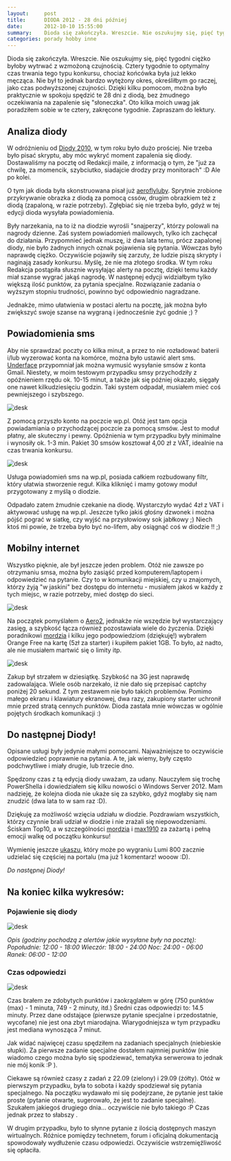 ```yaml
---
layout:     post
title:      DIODA 2012 - 28 dni później
date:       2012-10-10 15:55:00
summary:    Dioda się zakończyła. Wreszcie. Nie oszukujmy się, pięć tygodni ciężko byłoby wytrwać z wzmożoną czujnością. Cztery tygodnie to optymalny czas trwania tego typu konkursu, chociaż końcówka była już lekko męcząca. Nie był to jednak bardzo wytężony okres, określiłbym go raczej, jako czas podwyższonej c...
categories: porady hobby inne
---
```




Dioda się zakończyła. Wreszcie. Nie oszukujmy się, pięć tygodni ciężko byłoby wytrwać z wzmożoną czujnością. Cztery tygodnie to optymalny czas trwania tego typu konkursu, chociaż końcówka była już lekko męcząca. Nie był to jednak bardzo wytężony okres, określiłbym go raczej, jako czas podwyższonej czujności. Dzięki kilku pomocom, można było praktycznie w spokoju spędzić te 28 dni z diodą, bez żmudnego oczekiwania na zapalenie się &quot;słoneczka&quot;. Oto kilka moich uwag jak poradziłem sobie w te cztery, zakręcone tygodnie. Zapraszam do lektury.



## Analiza diody



W odróżnieniu od [Diody 2010](http://www.dobreprogramy.pl/djfoxer/DIODA-wykrywanie-C-i-jej-ewolucja-w-przeciagu-dni-konkursowych,21254.html), w tym roku było dużo prościej. Nie trzeba było pisać skryptu, aby móc wykryć moment zapalenia się diody. Dostawaliśmy na pocztę od Redakcji maile, z informacją o tym, że &quot;już za chwilę, za momencik, szybciutko, siadajcie drodzy przy monitorach&quot; :D Ale po kolei. 

O tym jak dioda była skonstruowana pisał już [aeroflyluby](http://www.dobreprogramy.pl/aeroflyluby/Domowy-sposob-na-Diode,36474.html). Sprytnie zrobione przykrywanie obrazka z diodą za pomocą cssów, drugim obrazkiem też z diodą (zapaloną, w razie potrzeby). Zgłębiać się nie trzeba było, gdyż w tej edycji dioda wysyłała powiadomienia. 

Były narzekania, na to iż na diodzie wyrośli &quot;snajperzy&quot;, którzy polowali na nagrody dzienne. Zaś system powiadomień mailowych, tylko ich zachęcał do działania. Przypomnieć jednak muszę, iż dwa lata temu, prócz zapalonej diody, nie było żadnych innych oznak pojawienia się pytania. Wówczas było naprawdę ciężko. Oczywiście pojawiły się zarzuty, że ludzie piszą skrypty i naginają zasady konkursu. Myślę, że nie ma złotego środka. W tym roku Redakcja postąpiła słusznie wysyłając alerty na pocztę, dzięki temu każdy miał szanse wygrać jakąś nagrodę. W następnej edycji widziałbym tylko większą ilość punktów, za pytania specjalne. Rozwiązanie zadania o wyższym stopniu trudności, powinno być odpowiednio nagradzane.

Jednakże, mimo ułatwienia w postaci alertu na pocztę, jak można było zwiększyć swoje szanse na wygraną i jednocześnie żyć godnie ;) ?



## Powiadomienia sms



Aby nie sprawdzać poczty co kilka minut, a przez to nie rozładować baterii i/lub wyzerować konta na komórce, można było ustawić alert sms. [Underface](http://www.dobreprogramy.pl/underface/Powiadomienie-o-DIODZIE-za-pomoca-SMSa,36132.html) przypomniał jak można wymusić wysyłanie smsów z konta Gmail. Niestety, w moim testowym przypadku smsy przychodziły z opóźnieniem rzędu ok. 10-15  minut, a także jak się później okazało, sięgały one nawet kilkudziesięciu godzin. Taki system odpadał, musiałem mieć coś pewniejszego i szybszego. 



![desk](https://raw.githubusercontent.com/djfoxer/djfoxer.github.io/master/_img/2012-10-10-_120_/g_-_608x405_-_-_36654x20121009205431_0.png)



Z pomocą przyszło konto na poczcie wp.pl. Otóż jest tam opcja powiadamiania o przychodzącej poczcie za pomocą smsów. Jest to moduł płatny, ale skuteczny i pewny. Opóźnienia w tym przypadku były minimalne i wynosiły ok. 1-3 min. Pakiet 30 smsów kosztował  4,00 zł z VAT, idealnie na czas trwania konkursu. 



![desk](https://raw.githubusercontent.com/djfoxer/djfoxer.github.io/master/_img/2012-10-10-_120_/g_-_608x405_-_-_36654x20121009213007_0.jpg)



Usługa powiadomień sms na wp.pl, posiada całkiem rozbudowany filtr, który ułatwia stworzenie reguł. Kilka kliknięć i mamy gotowy moduł przygotowany z myślą o diodzie.

Odpadało zatem żmudnie czekanie na diodę. Wystarczyło wydać 4zł z VAT i  aktywować usługę na wp.pl. Jeszcze tylko jakiś głośny dzwonek i można pójść pograć w siatkę, czy wyjść na przysłowiowy sok jabłkowy ;) Niech ktoś mi powie, że trzeba było być no-lifem, aby osiągnąć coś w diodzie !! ;)



## Mobilny internet



Wszystko pięknie, ale był jeszcze jeden problem. Otóż nie zawsze po otrzymaniu smsa, można było zasiąść przed komputerem/laptopem i odpowiedzieć na pytanie. Czy to w komunikacji miejskiej, czy u znajomych, którzy żyją &quot;w jaskini&quot; bez dostępu do internetu - musiałem jakoś w każdy z tych miejsc, w razie potrzeby, mieć dostęp do sieci. 



![desk](https://raw.githubusercontent.com/djfoxer/djfoxer.github.io/master/_img/2012-10-10-_120_/g_-_608x405_-_-_36654x20121009221118_0.png)



Na początek pomyślałem o [Aero2](http://www.dobreprogramy.pl/djfoxer/Windows-Phone-i-Aero,35630.html), jednakże nie wszędzie był wystarczający zasięg, a szybkość łącza również pozostawiała wiele do życzenia. Dzięki poradnikowi [mordzia](http://www.dobreprogramy.pl/mordzio/Internet-mobilny-zestawienie-dostepnych-pakietow,33546.html) i kilku jego podpowiedziom (dziękuję!) wybrałem Orange Free na kartę (5zł za starter) i kupiłem pakiet 1GB. To było, aż nadto, ale nie musiałem martwić się o limity itp. 



![desk](https://raw.githubusercontent.com/djfoxer/djfoxer.github.io/master/_img/2012-10-10-_120_/g_-_608x405_-_-_36654x20121009213002_0.jpg)



Zakup był strzałem w dziesiątkę. Szybkość na 3G jest naprawdę zadowalająca. Wiele osób narzekało, iż nie dało się przepisać captchy poniżej 20 sekund. Z tym zestawem nie było takich problemów. Pomimo małego ekranu i klawiatury ekranowej, dwa razy, zakupiony starter uchronił mnie przed stratą cennych punktów. Dioda zastała mnie wówczas w ogólnie pojętych środkach komunikacji :) 



## Do następnej Diody!



Opisane usługi były jedynie małymi pomocami. Najważniejsze to oczywiście odpowiedzieć poprawnie na pytania. A te, jak wiemy, były często podchwytliwe i miały drugie, lub trzecie dno. 

Spędzony czas z tą edycją diody uważam, za udany. Nauczyłem się trochę PowerShella i dowiedziałem się kilku nowości o Windows Server 2012. Mam nadzieję, że kolejna dioda nie ukaże się za szybko, gdyż mogłaby się nam znudzić (dwa lata to w sam raz :D). 

Dziękuję za możliwość wzięcia udziału w diodzie. Pozdrawiam wszystkich, którzy czynnie brali udział w diodzie i nie zrażali się niepowodzeniami. Ściskam Top10, a w szczególności [mordzia](http://www.dobreprogramy.pl/mordzio) i [max1910](http://www.dobreprogramy.pl/max1910) za zażartą i pełną emocji walkę od początku konkursu! 

Wymienię jeszcze [ukaszu](http://www.dobreprogramy.pl/189726,ukaszu,Uzytkownik.html), który może po wygraniu Lumi 800 zacznie udzielać się częściej na portalu (ma już 1 komentarz! wooow :D).

 *Do następnej Diody!* 



## Na koniec kilka wykresów:





### Pojawienie się diody





![desk](https://raw.githubusercontent.com/djfoxer/djfoxer.github.io/master/_img/2012-10-10-_120_/g_-_608x405_-_-_36654x20121009235353_0.png)



 *Opis (godziny pochodzą z alertów jakie wysyłane były na pocztę):* 
 *Popołudnie: 12:00 - 18:00* 
 *Wieczór: 18:00 - 24:00* 
 *Noc: 24:00 - 06:00* 
 *Ranek: 06:00 - 12:00* 




### Czas odpowiedzi





![desk](https://raw.githubusercontent.com/djfoxer/djfoxer.github.io/master/_img/2012-10-10-_120_/g_-_608x405_-_-_36654x20121011145616_0.png)



Czas brałem ze zdobytych punktów i zaokrąglałem w górę (750 punktów (max) - 1 minuta, 749 - 2 minuty, itd.) Średni czas odpowiedzi to: 14.5 minuty. Przez dane odstające (pierwsze pytanie specjalne i przedostatnie, wycofane) nie jest ona zbyt miarodajna. Wiarygodniejsza w tym przypadku jest mediana wynosząca 7 minut.

Jak widać najwięcej czasu spędziłem na zadaniach specjalnych (niebieskie słupki). Za pierwsze zadanie specjalne dostałem najmniej punktów (nie wiadomo czego można było się spodziewać, tematyka serwerowa to jednak nie mój konik :P ). 

Ciekawe są również czasy z zadań z 22.09 (zielony) i 29.09 (żółty). Otóż w pierwszym przypadku, była to sobota i każdy spodziewał się pytania specjalnego. Na początku wydawało mi się podejrzane, że pytanie jest takie proste (pytanie otwarte, sugerowało, że jest to zadanie specjalne). Szukałem jakiegoś drugiego dnia... oczywiście nie było takiego :P Czas jednak przez to słabszy .

W drugim przypadku, było to słynne pytanie z ilością dostępnych maszyn wirtualnych. Różnice pomiędzy technetem, forum i oficjalną dokumentacją spowodowały wydłużenie czasu odpowiedzi. Oczywiście wstrzemięźliwość się opłaciła. 
 